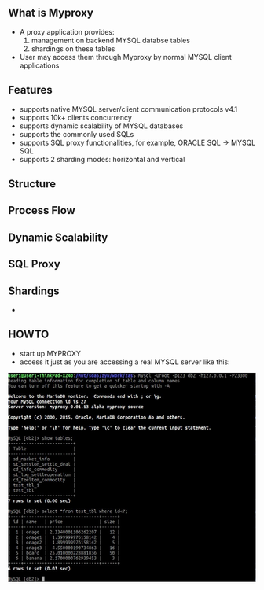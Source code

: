 ## What is Myproxy
 - A proxy application provides: 
    1. management on backend MYSQL databse tables 
    2. shardings on these tables
 - User may access them through Myproxy by normal MYSQL client applications 


## Features
 - supports native MYSQL server/client communication protocols v4.1
 - supports 10k+ clients concurrency 
 - supports dynamic scalability of MYSQL databases
 - supports the commonly used SQLs
 - supports SQL proxy functionalities, for example, ORACLE SQL -> MYSQL SQL
 - supports 2 sharding modes: horizontal and vertical


## Structure


## Process Flow


## Dynamic Scalability


## SQL Proxy


## Shardings
 - 

## HOWTO

 * start up MYPROXY
 * access it just as you are accessing a real MYSQL server like this:
 
 ![Alt text](https://github.com/oun111/images/blob/master/myproxy_screen.jpg)
